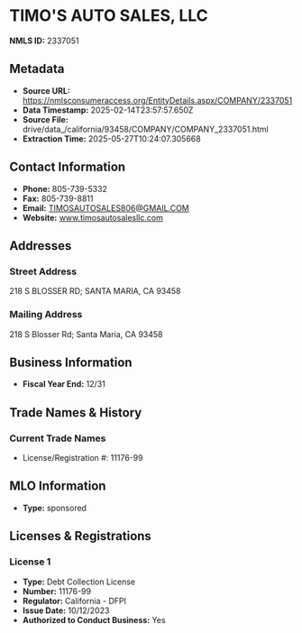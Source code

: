 # TIMO'S AUTO SALES, LLC

**NMLS ID:** 2337051

## Metadata
- **Source URL:** https://nmlsconsumeraccess.org/EntityDetails.aspx/COMPANY/2337051
- **Data Timestamp:** 2025-02-14T23:57:57.650Z
- **Source File:** drive/data_/california/93458/COMPANY/COMPANY_2337051.html
- **Extraction Time:** 2025-05-27T10:24:07.305668

## Contact Information
- **Phone:** 805-739-5332
- **Fax:** 805-739-8811
- **Email:** TIMOSAUTOSALES806@GMAIL.COM
- **Website:** www.timosautosalesllc.com

## Addresses
### Street Address
218 S BLOSSER RD; SANTA MARIA, CA 93458

### Mailing Address
218 S Blosser Rd; Santa Maria, CA 93458

## Business Information
- **Fiscal Year End:** 12/31

## Trade Names & History
### Current Trade Names
- License/Registration #: 11176-99

## MLO Information
- **Type:** sponsored

## Licenses & Registrations

### License 1
- **Type:** Debt Collection License
- **Number:** 11176-99
- **Regulator:** California - DFPI
- **Issue Date:** 10/12/2023
- **Authorized to Conduct Business:** Yes
